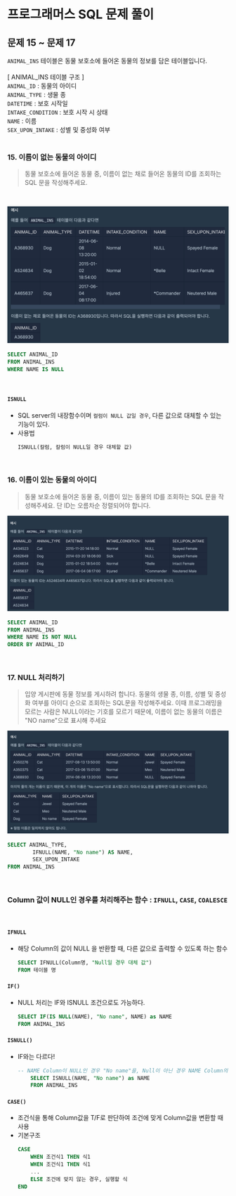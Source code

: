 # 프로그래머스 SQL 문제 풀이
## 문제 15 ~ 문제 17
`ANIMAL_INS` 테이블은 동물 보호소에 들어온 동물의 정보를 담은 테이블입니다. <br><br>
[ ANIMAL_INS 테이블 구조 ] <br>
`ANIMAL_ID` : 동물의 아이디 <br>
`ANIMAL_TYPE` : 생물 종 <br>
`DATETIME` : 보호 시작일 <br>
`INTAKE_CONDITION` : 보호 시작 시 상태  <br>
`NAME` : 이름 <br>
`SEX_UPON_INTAKE` : 성별 및 중성화 여부<br><br>

### 15. 이름이 없는 동물의 아이디
> 동물 보호소에 들어온 동물 중, 이름이 없는 채로 들어온 동물의 ID를 조회하는 SQL 문을 작성해주세요.

<br>

![15이름이없는동물의아이디](./imgs/ISNULL/15이름이없는동물의아이디.png)
```sql
SELECT ANIMAL_ID
FROM ANIMAL_INS
WHERE NAME IS NULL
```
<br>

#### `ISNULL`
- SQL server의 내장함수이며 `컬럼이 NULL 값일 경우`, 다른 값으로 대체할 수 있는 기능이 있다. 
- 사용법
    ```sql
    ISNULL(칼럼, 칼럼이 NULL일 경우 대체할 값)
    ```

<br>

### 16. 이름이 있는 동물의 아이디
> 동물 보호소에 들어온 동물 중, 이름이 있는 동물의 ID를 조회하는 SQL 문을 작성해주세요. 단 ID는 오름차순 정렬되어야 합니다. 

![16이름이있는동물의아이디](./imgs/ISNULL/16이름이있는동물의아이디.png)

```sql
SELECT ANIMAL_ID
FROM ANIMAL_INS
WHERE NAME IS NOT NULL
ORDER BY ANIMAL_ID
```
<br>

### 17. NULL 처리하기 
> 입양 게시판에 동물 정보를 게시하려 합니다. 동물의 생물 종, 이름, 성별 및 중성화 여부를 아이디 순으로 조회하는 SQL문을 작성해주세요. 이때 프로그래밍을 모르는 사람은 NULL이라는 기호를 모르기 때문에, 이름이 없는 동물의 이름은 "NO name"으로 표시해 주세요

![17NULL처리하기](./imgs/ISNULL/17NULL처리하기.png)

```sql
SELECT ANIMAL_TYPE,
        IFNULL(NAME, "No name") AS NAME,
        SEX_UPON_INTAKE
FROM ANIMAL_INS
```
<br>

### Column 값이 NULL인 경우를 처리해주는 함수 : `IFNULL`, `CASE`, `COALESCE`
<br>

#### `IFNULL`
- 해당 Column의 값이 NULL 을 반환할 때, 다른 값으로 출력할 수 있도록 하는 함수
    ```sql
    SELECT IFNULL(Column명, "Null일 경우 대체 값") 
    FROM 테이블 명
    ```

#### `IF()`
- NULL 처리는 IF와 ISNULL 조건으로도 가능하다. 
    ```sql
    SELECT IF(IS NULL(NAME), "No name", NAME) as NAME
    FROM ANIMAL_INS
    ```

#### `ISNULL()`
- IF와는 다르다!
    ```sql
    -- NAME Column이 NULL인 경우 "No name"을, Null이 아닌 경우 NAME Column의 값을 출력
        SELECT ISNULL(NAME, "No name") as NAME
        FROM ANIMAL_INS
    ```

#### `CASE()`
- 조건식을 통해 Column값을 T/F로 판단하여 조건에 맞게 Column값을 변환할 때 사용
- 기본구조
    ```sql
    CASE 
        WHEN 조건식1 THEN 식1
        WHEN 조건식1 THEN 식1
        ...
        ELSE 조건에 맞지 않는 경우, 실행할 식
    END
    ```
